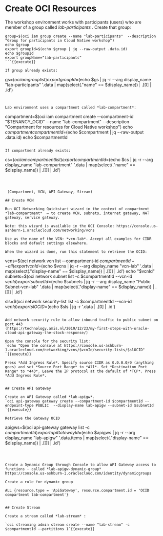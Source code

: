 # Create OCI Resources

The workshop environment works with participants (users) who are member of a group called *lab-participants* . Create that group:

```
group=$(oci iam group create --name "lab-participants"  --description "Group for participants in Cloud Native workshop")
echo $group
export groupId=$(echo $group | jq --raw-output .data.id)
echo $groupId
export groupName="lab-participants"
```{{execute}}

If group already exists:
```
gs=$(oci iam group list)
export groupId=$(echo $gs | jq -r --arg display_name "lab-participants" '.data | map(select(."name" == $display_name)) | .[0] | .id')
```{{execute}}


Lab environment uses a compartment called *lab-compartment*:

```
compartment=$(oci iam compartment create --compartment-id "$TENANCY_OCID"  --name "lab-compartment" --description "Compartment for resources for Cloud Native workshop")
echo $compartment
compartmentId=$(echo $compartment | jq --raw-output .data.id)
echo $compartmentId
```{{execute}}

If compartment already exists:
```
cs=$(oci iam compartment list)
export compartmentId=$(echo $cs | jq -r --arg display_name "lab-compartment" '.data | map(select(."name" == $display_name)) | .[0] | .id')
```{{execute}}



 (Compartment, VCN, API Gateway, Stream)

## Create VCN

Run OCI Networking Quickstart wizard in the context of compartment *lab-compartment*  – to create VCN, subnets, internet gateway, NAT gateway, service gateway.

Note: this wizard is available in the OCI Console: https://console.us-ashburn-1.oraclecloud.com/networking/vcns 

Use as the name of the VCN: *vcn-lab*. Accept all examples for CIDR blocks and default settings elsewhere. 

When the wizard is done, run this statement to retrieve the OCID:
```
vcns=$(oci network vcn list  --compartment-id $compartmentId --all)
export vcnId=$(echo $vcns | jq -r --arg display_name "vcn-lab" '.data | map(select(."display-name" == $display_name)) | .[0] | .id')
echo "$vcnId"
subnets=$(oci network subnet list  -c $compartmentId --vcn-id $vcnId)
export subnetId=$(echo $subnets | jq -r --arg display_name "Public Subnet-vcn-lab" '.data | map(select(."display-name" == $display_name)) | .[0] | .id')

sls=$(oci network security-list list  -c $compartmentId --vcn-id $vcnId)
export slOCID=$(echo $sls | jq -r '.data | .[0] | .id')

```{{execute}}

Add network security rule to allow inbound traffic to public subnet on port 443
(https://technology.amis.nl/2019/12/23/my-first-steps-with-oracle-cloud-api-gateway-the-stock-response/)

Open the console for the security list:
`echo "Open the console at https://console.us-ashburn-1.oraclecloud.com/networking/vcns/$vcnId/security-lists/$slOCID"
`{{execute}}

Press *Add Ingress Rule*. Specify source CIDR as 0.0.0.0/0 (anything goes) and set *Source Port Range* to *All*. Set *Destination Port Range* to *443*. Leave the IP protocol at the default of *TCP*. Press *Add Ingress Rule*.


## Create API Gateway

Create an API Gateway called *lab-apigw*. 
`oci api-gateway gateway create --compartment-id $compartmentId --endpoint-type PUBLIC  --display-name lab-apigw --subnet-id $subnetId `{{execute}}

Retrieve the Gateway OCID
```
apigws=$(oci api-gateway gateway list -c $compartmentId)
export apiGatewayId=$(echo $apigws | jq -r --arg display_name "lab-apigw" '.data.items | map(select(."display-name" == $display_name)) | .[0] | .id')
```{{execute}}



Create a Dynamic Group through Console to allow API Gateway access to functions - called *lab-apigw-dynamic-group*
https://console.us-ashburn-1.oraclecloud.com/identity/dynamicgroups

Create a rule for dynamic group

ALL {resource.type = 'ApiGateway', resource.compartment.id = 'OCID compartment lab-compartment'}


## Create Stream

Create a stream called *lab-stream* :

`oci streaming admin stream create --name "lab-stream" -c $compartmentId --partitions 1`{{execute}}

